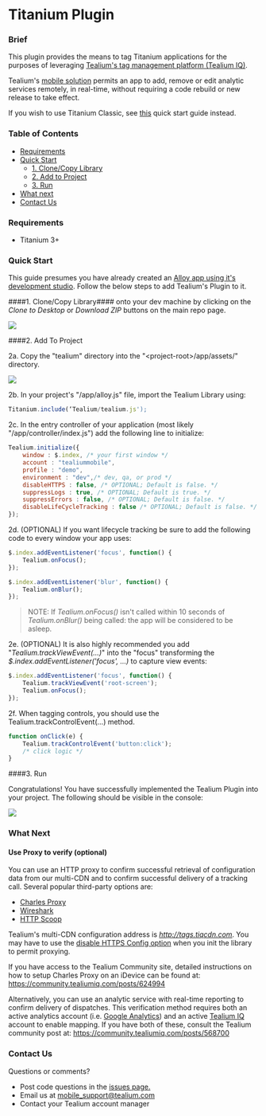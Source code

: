 Titanium Plugin
===================

### Brief ###

This plugin provides the means to tag Titanium applications for the purposes of leveraging [Tealium's tag management platform (Tealium IQ)](http://tealium.com/products/enterprise-tag-management/). 

Tealium's [mobile solution](http://tealium.com/products/enterprise-tag-management/mobile/) permits an app to add, remove or edit analytic services remotely, in real-time, without requiring a code rebuild or new release to take effect.

If you wish to use Titanium Classic, see [this](../../../wiki/Titanium-Classic-Quick-Start) quick start guide instead.

### Table of Contents ###

- [Requirements](#requirements)
- [Quick Start](#quick-start)
    - [1. Clone/Copy Library](#1-clonecopy-library)
    - [2. Add to Project](#2-add-to-project)
    - [3. Run](#3-run)
- [What next](#what-next)
- [Contact Us](#contact-us)

### Requirements ###

* Titanium 3+

### Quick Start ###

This guide presumes you have already created an [Alloy app using it's development studio](http://docs.appcelerator.com/titanium/3.0/#!/guide/Quick_Start). Follow the below steps to add Tealium's Plugin to it.  


####1. Clone/Copy Library####
onto your dev machine by clicking on the *Clone to Desktop* or *Download ZIP* buttons on the main repo page.

![](https://github.com/Tealium/mobile_plugins/wiki/images/generic_githubclone.png)

####2. Add To Project 

2a. Copy the "tealium" directory into the "&lt;project-root&gt;/app/assets/" directory.

![](https://github.com/Tealium/mobile_plugins/wiki/images/copy-alloy.png)

2b. In your project's "/app/alloy.js" file, import the Tealium Library using:

```javascript
Titanium.include(‘Tealium/tealium.js'); 
```

2c. In the entry controller of your application (most likely "/app/controller/index.js") add the following line to initialize:

```javascript
Tealium.initialize({
    window : $.index, /* your first window */
    account : "tealiummobile",
    profile : "demo",
    environment : "dev",/* dev, qa, or prod */
    disableHTTPS : false, /* OPTIONAL; Default is false. */
    suppressLogs : true, /* OPTIONAL; Default is true. */
    suppressErrors : false, /* OPTIONAL; Default is false. */
    disableLifeCycleTracking : false /* OPTIONAL; Default is false. */
}); 
```

2d. (OPTIONAL) If you want lifecycle tracking be sure to add the following code to every window your app uses:

```javascript
$.index.addEventListener('focus', function() {
    Tealium.onFocus();
});

$.index.addEventListener('blur', function() {
    Tealium.onBlur();
});
``` 

> NOTE: If *Tealium.onFocus()* isn't called within 10 seconds of *Tealium.onBlur()* being called: the app will be considered to be asleep.

2e. (OPTIONAL) It is also highly recommended you add "*Tealium.trackViewEvent(...)*" into the "focus" transforming the *$.index.addEventListener('focus', ...)* to capture view events:

```javascript
$.index.addEventListener('focus', function() {
    Tealium.trackViewEvent('root-screen');
    Tealium.onFocus();
}); 
```

2f. When tagging controls, you should use the Tealium.trackControlEvent(...) method.

```javascript
function onClick(e) {
	Tealium.trackControlEvent('button:click');
	/* click logic */
}
```

####3. Run

Congratulations! You have successfully implemented the Tealium Plugin into your project. The following should be visible in the console: 

![](https://github.com/Tealium/mobile_plugins/wiki/images/logs.png)

### What Next ###

#### Use Proxy to verify (optional)

You can use an HTTP proxy to confirm successful retrieval of configuration data from our multi-CDN and to confirm successful delivery of a tracking call. Several popular third-party options are:

- [Charles Proxy](http://www.charlesproxy.com)
- [Wireshark](http://www.wireshark.org)
- [HTTP Scoop](http://www.tuffcode.com)

Tealium's multi-CDN configuration address is *http://tags.tiqcdn.com*.  You may have to use the [disable HTTPS Config option](../../../wiki/Tealium-API#initializeconfig--object) when you init the library to permit proxying.

If you have access to the Tealium Community site, detailed instructions on how to setup Charles Proxy on an iDevice can be found at: https://community.tealiumiq.com/posts/624994

Alternatively, you can use an analytic service with real-time reporting to confirm delivery of dispatches.  This verification method requires both an active analytics account (i.e. [Google Analytics](http://www.google.com/analytics/)) and an active [Tealium IQ](http://tealium.com) account to enable mapping.  If you have both of these, consult the Tealium community post at: https://community.tealiumiq.com/posts/568700


### Contact Us ###
Questions or comments?

- Post code questions in the [issues page.](../../../issues)
- Email us at [mobile_support@tealium.com](mailto:mobile_support@tealium.com)
- Contact your Tealium account manager
